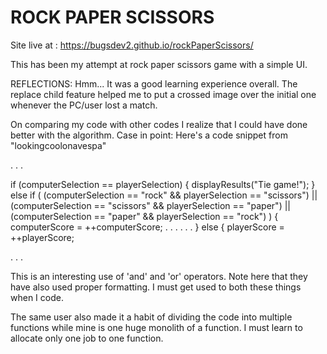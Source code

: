 # ROCK PAPER SCISSORS

Site live at : https://bugsdev2.github.io/rockPaperScissors/

This has been my attempt at rock paper scissors game with a simple UI.


REFLECTIONS: Hmm... It was a good learning experience overall. The replace child feature helped me to put a crossed image over the initial one whenever the PC/user lost a match. 

On comparing my code with other codes I realize that I could have done better with the algorithm. Case in point: Here's a code snippet from "lookingcoolonavespa"

. . . 

  if (computerSelection == playerSelection) {
    displayResults("Tie game!");
  } else if (
    (computerSelection == "rock" && playerSelection == "scissors") ||
    (computerSelection == "scissors" && playerSelection == "paper") ||
    (computerSelection == "paper" && playerSelection == "rock")
  ) {
    computerScore = ++computerScore;
    . . . 
    . . .
  } else {
    playerScore = ++playerScore;
    
. . . 

This is an interesting use of 'and' and 'or' operators. Note here that they have also used proper formatting. I must get used to both these things when I code.

The same user also made it a habit of dividing the code into multiple functions while mine is one huge monolith of a function. I must learn to allocate only one job to one function.
